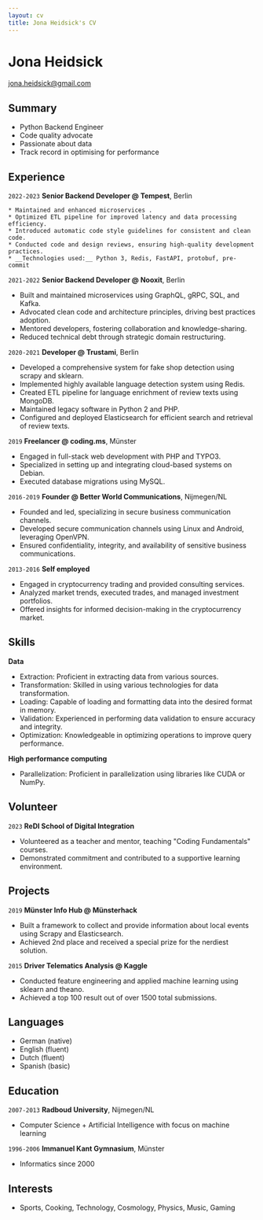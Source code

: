 ```yaml
---
layout: cv
title: Jona Heidsick's CV
---
```

# Jona Heidsick 

[//]: # ()
[//]: # (\*26.04.1986 in Duisburg/Germany)

[//]: # ()
[//]: # (+4915229037577)

[//]: # ()
jona.heidsick@gmail.com

## Summary

* Python Backend Engineer
* Code quality advocate
* Passionate about data
* Track record in optimising for performance

<!--
<div id="webaddress">
<a href="jona.heidsick@gmail.com">jona.heidsick@gmail.com</a>
</div>
-->


## Experience

`2022-2023`
__Senior Backend Developer @ Tempest__, Berlin

    * Maintained and enhanced microservices .
    * Optimized ETL pipeline for improved latency and data processing efficiency.
    * Introduced automatic code style guidelines for consistent and clean code.
    * Conducted code and design reviews, ensuring high-quality development practices.
    * __Technologies used:__ Python 3, Redis, FastAPI, protobuf, pre-commit

`2021-2022`
__Senior Backend Developer @ Nooxit__, Berlin

* Built and maintained microservices using GraphQL, gRPC, SQL, and Kafka.
* Advocated clean code and architecture principles, driving best practices adoption.
* Mentored developers, fostering collaboration and knowledge-sharing.
* Reduced technical debt through strategic domain restructuring.

`2020-2021` 
__Developer @ Trustami__, Berlin

* Developed a comprehensive system for fake shop detection using scrapy and sklearn.
* Implemented highly available language detection system using Redis.
* Created ETL pipeline for language enrichment of review texts using MongoDB.
* Maintained legacy software in Python 2 and PHP.
* Configured and deployed Elasticsearch for efficient search and retrieval of review texts.

`2019`
__Freelancer @ coding.ms__, Münster

* Engaged in full-stack web development with PHP and TYPO3.
* Specialized in setting up and integrating cloud-based systems on Debian.
* Executed database migrations using MySQL.

`2016-2019`
__Founder @ Better World Communications__, Nijmegen/NL

* Founded and led, specializing in secure business communication channels.
* Developed secure communication channels using Linux and Android, leveraging OpenVPN.
* Ensured confidentiality, integrity, and availability of sensitive business communications.

`2013-2016`
__Self employed__

* Engaged in cryptocurrency trading and provided consulting services.
* Analyzed market trends, executed trades, and managed investment portfolios.
* Offered insights for informed decision-making in the cryptocurrency market.


## Skills

__Data__
* Extraction: Proficient in extracting data from various sources.
* Transformation: Skilled in using various technologies for data transformation.
* Loading: Capable of loading and formatting data into the desired format in memory.
* Validation: Experienced in performing data validation to ensure accuracy and integrity.
* Optimization: Knowledgeable in optimizing operations to improve query performance.

__High performance computing__
* Parallelization: Proficient in parallelization using libraries like CUDA or NumPy.

<!--
## Technologies

__Programming Languages__
* Python, PHP, Java, C, R

__GNU/Linux__
* Debian, Bash, SSH

__Databases__
* Redis, NOSQL (Mongo), SQL, Elasticsearch

__Cloud__
* AWS, Kubernetes, Docker, Terraform, Helm

__Interfaces__
* FastAPI/REST, graphene/GraphQL, protobuf/gRPC
-->


## Volunteer

`2023`
__ReDI School of Digital Integration__
* Volunteered as a teacher and mentor, teaching "Coding Fundamentals" courses.
* Demonstrated commitment and contributed to a supportive learning environment.


## Projects

`2019`
__Münster Info Hub @ Münsterhack__
* Built a framework to collect and provide information about local events using Scrapy and Elasticsearch.
* Achieved 2nd place and received a special prize for the nerdiest solution.

`2015`
__Driver Telematics Analysis @ Kaggle__
* Conducted feature engineering and applied machine learning using sklearn and theano.
* Achieved a top 100 result out of over 1500 total submissions.

<!-- - setup a server with jupyterhub to enable team members -->

<!--
`2011`
__Research & Development 2 @ RU Nijmegen__
* KNN dataset reduction (Python)
* Best result in class
-->
<!--
`2009`
__Neurale Netwerkmodellen @ RU Nijmegen__
* Handwritten digit recognition (Java, MLP, AdaBoost)
* Implementation of a Multi Layer Perceptron (MLP) + AdaBoost for MLP
* Best result in class, beating the professor's research group

`2005`
__Snake clone @ school__
* The classic game "snake" (Java Applet)
* Implemented as a Java Applet
* Reused code from my Tetris clone
-->
<!--
`2004`
__Tetris clone @ school__
* Implemented as a Java Applet
-->
<!--
`2003`
__Login system @ dren-fotografie.de__
* User registration and login system for a local event photo page (PHP 2, HTML)
* Several hundred users, successfully prevented online harassment
-->


## Languages

* German (native)
* English (fluent)
* Dutch (fluent)
* Spanish (basic)


## Education

`2007-2013`
__Radboud University__, Nijmegen/NL
* Computer Science + Artificial Intelligence with focus on machine learning

`1996-2006`
__Immanuel Kant Gymnasium__, Münster
* Informatics since 2000


## Interests

* Sports, Cooking, Technology, Cosmology, Physics, Music, Gaming

<!-- ### Footer

Last updated: April 2022 -->


